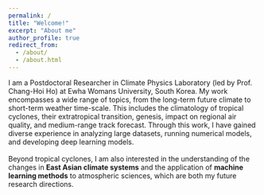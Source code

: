 ```yaml
---
permalink: /
title: "Welcome!"
excerpt: "About me"
author_profile: true
redirect_from: 
  - /about/
  - /about.html
---
```


I am a Postdoctoral Researcher in Climate Physics Laboratory (led by Prof. Chang-Hoi Ho) at Ewha Womans University, South Korea. My work encompasses a wide range of topics, from the long-term future climate to short-term weather time-scale. This includes the climatology of tropical cyclones, their extratropical transition, genesis, impact on regional air quality, and medium-range track forecast. Through this work, I have gained diverse experience in analyzing large datasets, running numerical models, and developing deep learning models.
<br><br>
Beyond tropical cyclones, I am also interested in the understanding of the changes in <b>East Asian climate systems</b> and the application of <b>machine learning methods</b> to atmospheric sciences, which are both my future research directions.
